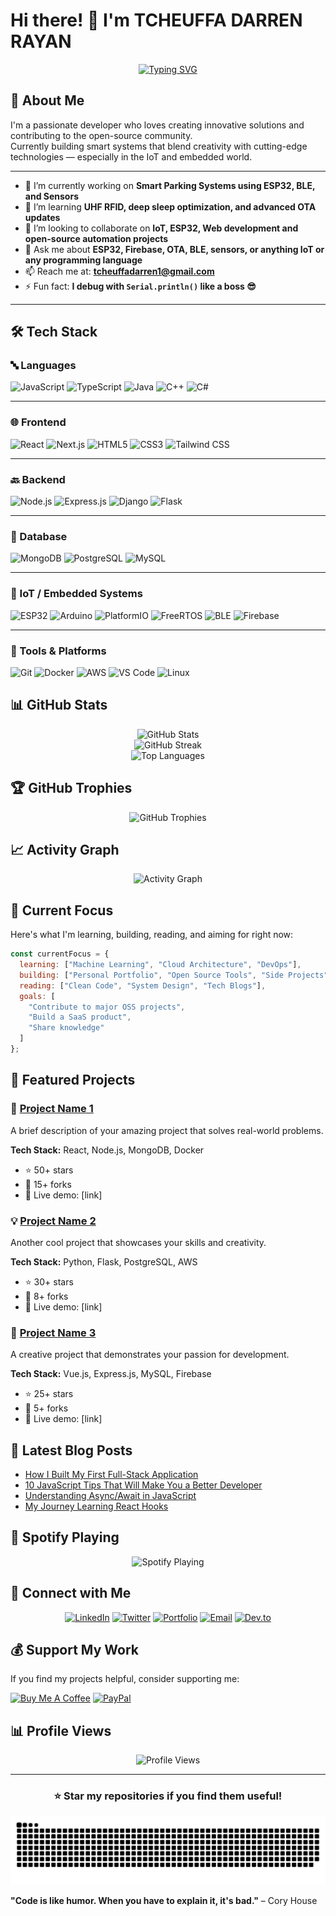 # Hi there! 👋 I'm TCHEUFFA DARREN RAYAN

<div align="center">
<a href="https://git.io/typing-svg"><img src="https://readme-typing-svg.demolab.com?font=Courier+New&weight=700&size=21&pause=1000&color=5949F7&background=5BFF3F00&width=435&lines=Hi%2C+I'm+TCHEUFFA+DARREN+%F0%9F%91%8B;IoT+%26+Embedded+Dev;Smart+Device+Programmer;Turning+Ideas+into+Connected+Slns;Learning+Something+New+Every+Day++" alt="Typing SVG" /></a>
</div>

## 🚀 About Me
I'm a passionate developer who loves creating innovative solutions and contributing to the open-source community.  
Currently building smart systems that blend creativity with cutting-edge technologies — especially in the IoT and embedded world.

---

- 🔭 I’m currently working on **Smart Parking Systems using ESP32, BLE, and Sensors**
- 🌱 I’m learning **UHF RFID, deep sleep optimization, and advanced OTA updates**
- 👯 I’m looking to collaborate on **IoT, ESP32, Web development and open-source automation projects**
- 💬 Ask me about **ESP32, Firebase, OTA, BLE, sensors, or anything IoT or any programming language**
- 📫 Reach me at: **tcheuffadarren1@gmail.com**
- ⚡ Fun fact: **I debug with `Serial.println()` like a boss 😎**

---


## 🛠️ Tech Stack

### 🔤 Languages
![JavaScript](https://img.shields.io/badge/JavaScript-F7DF1E?style=for-the-badge&logo=javascript&logoColor=black)
![TypeScript](https://img.shields.io/badge/TypeScript-007ACC?style=for-the-badge&logo=typescript&logoColor=white)
![Java](https://img.shields.io/badge/Java-ED8B00?style=for-the-badge&logo=java&logoColor=white)
![C++](https://img.shields.io/badge/C++-00599C?style=for-the-badge&logo=cplusplus&logoColor=white)
![C#](https://img.shields.io/badge/C%23-239120?style=for-the-badge&logo=c-sharp&logoColor=white)


---

### 🌐 Frontend
![React](https://img.shields.io/badge/React-20232A?style=for-the-badge&logo=react&logoColor=61DAFB)
![Next.js](https://img.shields.io/badge/Next.js-000000?style=for-the-badge&logo=nextdotjs&logoColor=white)
![HTML5](https://img.shields.io/badge/HTML5-E34F26?style=for-the-badge&logo=html5&logoColor=white)
![CSS3](https://img.shields.io/badge/CSS3-1572B6?style=for-the-badge&logo=css3&logoColor=white)
![Tailwind CSS](https://img.shields.io/badge/Tailwind_CSS-38B2AC?style=for-the-badge&logo=tailwind-css&logoColor=white)

---

### 🔙 Backend
![Node.js](https://img.shields.io/badge/Node.js-43853D?style=for-the-badge&logo=nodedotjs&logoColor=white)
![Express.js](https://img.shields.io/badge/Express.js-404D59?style=for-the-badge)
![Django](https://img.shields.io/badge/Django-092E20?style=for-the-badge&logo=django&logoColor=white)
![Flask](https://img.shields.io/badge/Flask-000000?style=for-the-badge&logo=flask&logoColor=white)

---

### 🧠 Database
![MongoDB](https://img.shields.io/badge/MongoDB-4EA94B?style=for-the-badge&logo=mongodb&logoColor=white)
![PostgreSQL](https://img.shields.io/badge/PostgreSQL-316192?style=for-the-badge&logo=postgresql&logoColor=white)
![MySQL](https://img.shields.io/badge/MySQL-005C84?style=for-the-badge&logo=mysql&logoColor=white)

---

### 🔌 IoT / Embedded Systems
![ESP32](https://img.shields.io/badge/ESP32-323232?style=for-the-badge&logo=espressif&logoColor=white)
![Arduino](https://img.shields.io/badge/Arduino-00979D?style=for-the-badge&logo=arduino&logoColor=white)
![PlatformIO](https://img.shields.io/badge/PlatformIO-FF6600?style=for-the-badge&logo=platformio&logoColor=white)
![FreeRTOS](https://img.shields.io/badge/FreeRTOS-004785?style=for-the-badge&logoColor=white)
![BLE](https://img.shields.io/badge/Bluetooth%20Low%20Energy-0082FC?style=for-the-badge&logo=bluetooth&logoColor=white)
![Firebase](https://img.shields.io/badge/Firebase-FFCA28?style=for-the-badge&logo=firebase&logoColor=black)

---

### 🧰 Tools & Platforms
![Git](https://img.shields.io/badge/Git-F05032?style=for-the-badge&logo=git&logoColor=white)
![Docker](https://img.shields.io/badge/Docker-2496ED?style=for-the-badge&logo=docker&logoColor=white)
![AWS](https://img.shields.io/badge/AWS-232F3E?style=for-the-badge&logo=amazonaws&logoColor=white)
![VS Code](https://img.shields.io/badge/VS_Code-007ACC?style=for-the-badge&logo=visualstudiocode&logoColor=white)
![Linux](https://img.shields.io/badge/Linux-FCC624?style=for-the-badge&logo=linux&logoColor=black)


## 📊 GitHub Stats

<div align="center">
<img src="https://github-readme-stats.vercel.app/api?username=TCHEUFFA-DARREN-RAYAN&show_icons=true&theme=tokyonight&hide_border=true&count_private=true" alt="GitHub Stats" />

</div>

<div align="center">
  <img src="https://github-readme-streak-stats.herokuapp.com/?user=TCHEUFFA-DARREN-RAYAN&theme=tokyonight&hide_border=true" alt="GitHub Streak" />
</div>

<div align="center">
  <img src="https://github-readme-stats.vercel.app/api/top-langs/?username=TCHEUFFA-DARREN-RAYAN&layout=compact&theme=tokyonight&hide_border=true&langs_count=8" alt="Top Languages" />
</div>

## 🏆 GitHub Trophies
<div align="center">
  <img src="https://github-profile-trophy.vercel.app/?username=TCHEUFFA-DARREN-RAYAN&theme=tokyonight&no-frame=true&row=1&column=6" alt="GitHub Trophies" />
</div>

## 📈 Activity Graph
<div align="center">
  <img src="https://github-readme-activity-graph.vercel.app/graph?username=TCHEUFFA-DARREN-RAYAN&theme=tokyo-night&hide_border=true" alt="Activity Graph" />
</div>

## 🎯 Current Focus

Here's what I'm learning, building, reading, and aiming for right now:

```javascript
const currentFocus = {
  learning: ["Machine Learning", "Cloud Architecture", "DevOps"],
  building: ["Personal Portfolio", "Open Source Tools", "Side Projects"],
  reading: ["Clean Code", "System Design", "Tech Blogs"],
  goals: [
    "Contribute to major OSS projects",
    "Build a SaaS product",
    "Share knowledge"
  ]
};

```

## 🌟 Featured Projects

### 🚀 [Project Name 1](https://github.com/yourusername/project1)
A brief description of your amazing project that solves real-world problems.

**Tech Stack:** React, Node.js, MongoDB, Docker
- ⭐ 50+ stars
- 🍴 15+ forks
- 🚀 Live demo: [link]

### 💡 [Project Name 2](https://github.com/yourusername/project2)
Another cool project that showcases your skills and creativity.

**Tech Stack:** Python, Flask, PostgreSQL, AWS
- ⭐ 30+ stars
- 🍴 8+ forks
- 🚀 Live demo: [link]

### 🎨 [Project Name 3](https://github.com/yourusername/project3)
A creative project that demonstrates your passion for development.

**Tech Stack:** Vue.js, Express.js, MySQL, Firebase
- ⭐ 25+ stars
- 🍴 5+ forks
- 🚀 Live demo: [link]

## 📝 Latest Blog Posts

<!-- BLOG-POST-LIST:START -->
- [How I Built My First Full-Stack Application](https://yourblog.com/post1)
- [10 JavaScript Tips That Will Make You a Better Developer](https://yourblog.com/post2)
- [Understanding Async/Await in JavaScript](https://yourblog.com/post3)
- [My Journey Learning React Hooks](https://yourblog.com/post4)
<!-- BLOG-POST-LIST:END -->

## 🎵 Spotify Playing
<div align="center">
  <img src="https://spotify-github-profile.vercel.app/api/spotify?background_color=0d1117&border_color=ffffff&limit=1" alt="Spotify Playing" />
</div>

## 🤝 Connect with Me

<div align="center">
  
[![LinkedIn](https://img.shields.io/badge/LinkedIn-0077B5?style=for-the-badge&logo=linkedin&logoColor=white)](https://linkedin.com/in/yourusername)
[![Twitter](https://img.shields.io/badge/Twitter-1DA1F2?style=for-the-badge&logo=twitter&logoColor=white)](https://twitter.com/yourusername)
[![Portfolio](https://img.shields.io/badge/Portfolio-FF5722?style=for-the-badge&logo=google-chrome&logoColor=white)](https://yourportfolio.com)
[![Email](https://img.shields.io/badge/Email-D14836?style=for-the-badge&logo=gmail&logoColor=white)](mailto:your-email@example.com)
[![Dev.to](https://img.shields.io/badge/Dev.to-0A0A0A?style=for-the-badge&logo=devdotto&logoColor=white)](https://dev.to/yourusername)

</div>

## 💰 Support My Work

If you find my projects helpful, consider supporting me:

[![Buy Me A Coffee](https://img.shields.io/badge/Buy_Me_A_Coffee-FFDD00?style=for-the-badge&logo=buy-me-a-coffee&logoColor=black)](https://buymeacoffee.com/yourusername)
[![PayPal](https://img.shields.io/badge/PayPal-00457C?style=for-the-badge&logo=paypal&logoColor=white)](https://paypal.me/yourusername)

## 📊 Profile Views

<div align="center">
  <img src="https://komarev.com/ghpvc/?username=yourusername&style=for-the-badge&color=blueviolet" alt="Profile Views" />
</div>

---

<div align="center">
  <h3>⭐ Star my repositories if you find them useful!</h3>
  <img src="https://raw.githubusercontent.com/Platane/snk/output/github-contribution-grid-snake.svg" alt="Snake animation" />
</div>

**"Code is like humor. When you have to explain it, it's bad."** – Cory House
